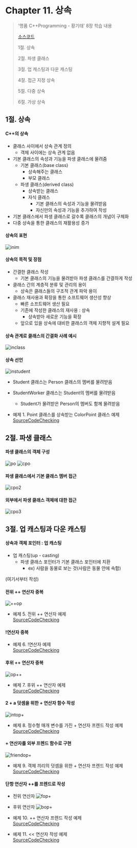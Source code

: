 #  Chapter 11. 상속     
> '명품 C++Programming - 황기태' 8장 학습 내용
>
> [소스코드](https://github.com/BangYunseo/Basic_CPP/tree/main/ch11_Inheritance)
> 
> 1절. 상속
> 
> 2절. 파생 클래스
>
> 3절. 업 캐스팅과 다운 캐스팅
>
> 4절. 접근 지정 상속
>
> 5절. 다중 상속
>
> 6절. 가상 상속

## 1절. 상속
#### C++의 상속
* 클래스 사이에서 상속 관계 정의
  * 객체 사이에는 상속 관계 없음
* 기본 클래스의 속성과 기능을 파생 클래스에 물려줌
  * 기본 클래스(base class)
    * 상속해주는 클래스
    * 부모 클래스
  * 파생 클래스(derived class)
    * 상속받는 클래스
    * 자식 클래스
      * 기본 클래스의 속성과 기능을 물려받음
      * 자신만의 속성과 기능을 추가하여 작성
* 기본 클래스에서 파생 클래스로 갈수록 클래스의 개념이 구체화
* 다중 상속을 통한 클래스의 재활용성 증가

#### 상속의 표현

![inim](https://github.com/BangYunseo/TIL/blob/main/Cpp/Image/ch11/inim.PNG)

#### 상속의 목적 및 장점
* 간결한 클래스 작성
  * 기본 클래스의 기능을 물려받아 파생 클래스를 간결하게 작성
* 클래스 간의 계층적 분류 및 관리의 용이
  * 상속은 클래스들의 구조적 관계 파악 용이
* 클래스 재사용과 확장을 통한 소프트웨어 생산성 향상
  * 빠른 소프트웨어 생산 필요
  * 기존에 작성한 클래스의 재사용 : 상속
    * 상속받아 새로운 기능을 확장
  * 앞으로 있을 상속에 대비한 클래스의 객체 지향적 설계 필요

#### 상속 관계로 클래스의 간결화 사례 예시

![inclass](https://github.com/BangYunseo/TIL/blob/main/Cpp/Image/ch11/inclass.PNG)

#### 상속 선언

![instudent](https://github.com/BangYunseo/TIL/blob/main/Cpp/Image/ch11/inclass.PNG)

* Student 클래스는 Person 클래스의 멤버를 물려받음
* StudentWorker 클래스는 Student의 멤버를 물려받음
  * Student가 물려받은 Person의 멤버도 함께 물려받음

 
* 예제 1. Point 클래스를 상속받는 ColorPoint 클래스 예제     
[SourceCodeChecking](https://github.com/BangYunseo/Basic_CPP/blob/main/ch11_Inheritance/ColorPoint.cpp)


## 2절. 파생 클래스
#### 파생 클래스의 객체 구성

![po](https://github.com/BangYunseo/TIL/blob/main/Cpp/Image/ch11/po.PNG)
![cpo](https://github.com/BangYunseo/TIL/blob/main/Cpp/Image/ch11/cpo.PNG)

#### 파생 클래스에서 기본 클래스 멤버 접근

![cpo2](https://github.com/BangYunseo/TIL/blob/main/Cpp/Image/ch11/cpo2.PNG)

#### 외부에서 파생 클래스 객체에 대한 접근

![cpo3](https://github.com/BangYunseo/TIL/blob/main/Cpp/Image/ch11/cpo3.PNG)

## 3절. 업 캐스팅과 다운 캐스팅
#### 상속과 객체 포인터 : 업 캐스팅
* 업 캐스팅(up - casting)
  * 파생 클래스 포인터가 기본 클래스 포인터에 치환
    * ex) 사람을 동물로 보는 것(사람은 동물 안에 속함)


(여기서부터 작성)

#### 전위 ++ 연산자 중복

![++op](https://github.com/BangYunseo/TIL/blob/main/Cpp/Image/ch10/++op.PNG)


* 예제 5. 전위 ++ 연산자 예제     
[SourceCodeChecking](https://github.com/BangYunseo/Basic_CPP/blob/main/ch10_OperatorOverloadingFunction/%2B%2BOperator.cpp)


#### !연산자 중복


* 예제 6. !연산자 예제     
[SourceCodeChecking](https://github.com/BangYunseo/Basic_CPP/blob/main/ch10_OperatorOverloadingFunction/!Operator.cpp)


#### 후위 ++ 연산자 중복

![op++](https://github.com/BangYunseo/TIL/blob/main/Cpp/Image/ch10/op++.PNG)


* 예제 7. 후위 ++ 연산자 예제     
[SourceCodeChecking](https://github.com/BangYunseo/Basic_CPP/blob/main/ch10_OperatorOverloadingFunction/Operator%2B%2B.cpp)


#### 2 + a 덧셈을 위한 + 연산자 함수 작성

![intop+](https://github.com/BangYunseo/TIL/blob/main/Cpp/Image/ch10/intop+.PNG)


* 예제 8. 정수형 매개 변수를 가진 + 연산자 프렌드 작성 예제     
[SourceCodeChecking](https://github.com/BangYunseo/Basic_CPP/blob/main/ch10_OperatorOverloadingFunction/OperatorInt+Friend.cpp)


#### + 연산자를 외부 프렌드 함수로 구현

![friendop+](https://github.com/BangYunseo/TIL/blob/main/Cpp/Image/ch10/friendop+.PNG)


* 예제 9. 객체 끼리의 덧셈을 위한 + 연산자 프렌드 작성 예제     
[SourceCodeChecking](https://github.com/BangYunseo/Basic_CPP/blob/main/ch10_OperatorOverloadingFunction/Operator%2BFriend.cpp)


#### 단항 연산자 ++를 프렌드로 작성 
* 전위 연산자
![fop+](https://github.com/BangYunseo/TIL/blob/main/Cpp/Image/ch10/fop+.PNG)

* 후위 연산자
![bop+](https://github.com/BangYunseo/TIL/blob/main/Cpp/Image/ch10/bop+.PNG)


* 예제 10. ++ 연산자 프렌드 작성 예제     
[SourceCodeChecking](https://github.com/BangYunseo/Basic_CPP/blob/main/ch10_OperatorOverloadingFunction/Operator%2B%2BFriend.cpp)


* 예제 11. << 연산자 작성 예제     
[SourceCodeChecking](https://github.com/BangYunseo/Basic_CPP/blob/main/ch10_OperatorOverloadingFunction/Operator%3C%3C.cpp)
